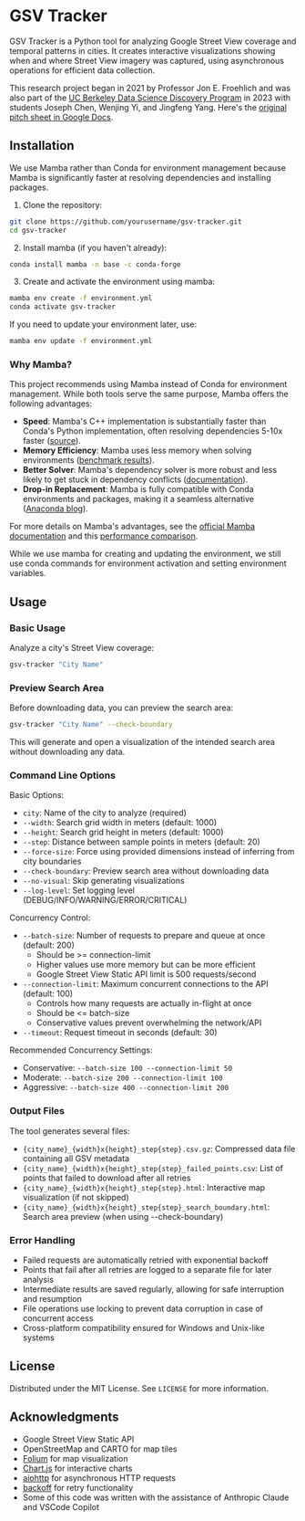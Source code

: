 # GSV Tracker

GSV Tracker is a Python tool for analyzing Google Street View coverage and temporal patterns in cities. It creates interactive visualizations showing when and where Street View imagery was captured, using asynchronous operations for efficient data collection.

This research project began in 2021 by Professor Jon E. Froehlich and was also part of the [UC Berkeley Data Science Discovery Program](https://cdss.berkeley.edu/discovery/projects) in 2023 with students Joseph Chen, Wenjing Yi, and Jingfeng Yang. Here's the [original pitch sheet in Google Docs]([url](https://docs.google.com/document/d/1hfgvS_JHRmhkVtj_LBZ2qd_TO-50L6g0crlV8nTBy9s/edit?tab=t.0)).

## Installation

We use Mamba rather than Conda for environment management because Mamba is significantly faster at resolving dependencies and installing packages. 

1. Clone the repository:
```bash
git clone https://github.com/yourusername/gsv-tracker.git
cd gsv-tracker
```

2. Install mamba (if you haven't already):
```bash
conda install mamba -n base -c conda-forge
```

3. Create and activate the environment using mamba:
```bash
mamba env create -f environment.yml
conda activate gsv-tracker
```

If you need to update your environment later, use:
```bash
mamba env update -f environment.yml
```

### Why Mamba?

This project recommends using Mamba instead of Conda for environment management. While both tools serve the same purpose, Mamba offers the following advantages:

- **Speed**: Mamba's C++ implementation is substantially faster than Conda's Python implementation, often resolving dependencies 5-10x faster ([source](https://github.com/mamba-org/mamba#the-fast-cross-platform-package-manager)).
- **Memory Efficiency**: Mamba uses less memory when solving environments ([benchmark results](https://prefix.dev/blog/conda_vs_mamba)).
- **Better Solver**: Mamba's dependency solver is more robust and less likely to get stuck in dependency conflicts ([documentation](https://mamba.readthedocs.io/en/latest/installation.html#why-mamba)).
- **Drop-in Replacement**: Mamba is fully compatible with Conda environments and packages, making it a seamless alternative ([Anaconda blog](https://www.anaconda.com/blog/a-faster-conda-for-a-growing-community)).

For more details on Mamba's advantages, see the [official Mamba documentation](https://mamba.readthedocs.io/en/latest/index.html) and this [performance comparison](https://prefix.dev/blog/conda_vs_mamba).

While we use mamba for creating and updating the environment, we still use conda commands for environment activation and setting environment variables.

## Usage

### Basic Usage

Analyze a city's Street View coverage:
```bash
gsv-tracker "City Name"
```

### Preview Search Area

Before downloading data, you can preview the search area:
```bash
gsv-tracker "City Name" --check-boundary
```
This will generate and open a visualization of the intended search area without downloading any data.

### Command Line Options

Basic Options:
- `city`: Name of the city to analyze (required)
- `--width`: Search grid width in meters (default: 1000)
- `--height`: Search grid height in meters (default: 1000)
- `--step`: Distance between sample points in meters (default: 20)
- `--force-size`: Force using provided dimensions instead of inferring from city boundaries
- `--check-boundary`: Preview search area without downloading data
- `--no-visual`: Skip generating visualizations
- `--log-level`: Set logging level (DEBUG/INFO/WARNING/ERROR/CRITICAL)

Concurrency Control:
- `--batch-size`: Number of requests to prepare and queue at once (default: 200)
  - Should be >= connection-limit
  - Higher values use more memory but can be more efficient
  - Google Street View Static API limit is 500 requests/second
- `--connection-limit`: Maximum concurrent connections to the API (default: 100)
  - Controls how many requests are actually in-flight at once
  - Should be <= batch-size
  - Conservative values prevent overwhelming the network/API
- `--timeout`: Request timeout in seconds (default: 30)

Recommended Concurrency Settings:
- Conservative: `--batch-size 100 --connection-limit 50`
- Moderate: `--batch-size 200 --connection-limit 100`
- Aggressive: `--batch-size 400 --connection-limit 200`

### Output Files

The tool generates several files:
- `{city_name}_{width}x{height}_step{step}.csv.gz`: Compressed data file containing all GSV metadata
- `{city_name}_{width}x{height}_step{step}_failed_points.csv`: List of points that failed to download after all retries
- `{city_name}_{width}x{height}_step{step}.html`: Interactive map visualization (if not skipped)
- `{city_name}_{width}x{height}_step{step}_search_boundary.html`: Search area preview (when using --check-boundary)

### Error Handling

- Failed requests are automatically retried with exponential backoff
- Points that fail after all retries are logged to a separate file for later analysis
- Intermediate results are saved regularly, allowing for safe interruption and resumption
- File operations use locking to prevent data corruption in case of concurrent access
- Cross-platform compatibility ensured for Windows and Unix-like systems

## License

Distributed under the MIT License. See `LICENSE` for more information.

## Acknowledgments

- Google Street View Static API
- OpenStreetMap and CARTO for map tiles
- [Folium](https://python-visualization.github.io/folium/) for map visualization
- [Chart.js](https://www.chartjs.org/) for interactive charts
- [aiohttp](https://docs.aiohttp.org/) for asynchronous HTTP requests
- [backoff](https://github.com/litl/backoff) for retry functionality
- Some of this code was written with the assistance of Anthropic Claude and VSCode Copilot
